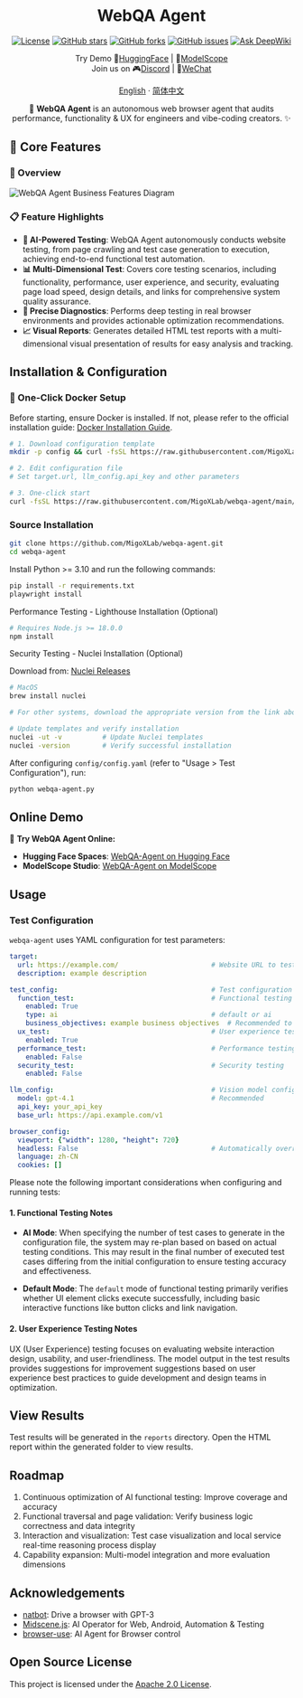 <h1 align="center">WebQA Agent</h1>

<!-- badges -->
<p align="center">
  <a href="https://github.com/MigoXLab/webqa-agent/blob/main/LICENSE"><img src="https://img.shields.io/github/license/MigoXLab/webqa-agent" alt="License"></a>
  <a href="https://github.com/MigoXLab/webqa-agent/stargazers"><img src="https://img.shields.io/github/stars/MigoXLab/webqa-agent" alt="GitHub stars"></a>
  <a href="https://github.com/MigoXLab/webqa-agent/network/members"><img src="https://img.shields.io/github/forks/MigoXLab/webqa-agent" alt="GitHub forks"></a>
  <a href="https://github.com/MigoXLab/webqa-agent/issues"><img src="https://img.shields.io/github/issues/MigoXLab/webqa-agent" alt="GitHub issues"></a>
  <a href="https://deepwiki.com/MigoXLab/webqa-agent"><img src="https://deepwiki.com/badge.svg" alt="Ask DeepWiki"></a>
</p>

<p align="center">
  Try Demo 🤗<a href="https://huggingface.co/spaces/mmmay0722/WebQA-Agent">HuggingFace</a> | 🚀<a href="https://modelscope.cn/studios/mmmmei22/WebQA-Agent/summary">ModelScope</a><br>
  Join us on 🎮<a href="https://discord.gg/K5TtkVcx">Discord</a> | 💬<a href="https://aicarrier.feishu.cn/docx/NRNXdIirXoSQEHxhaqjchUfenzd">WeChat</a>
</p>

<p align="center"><a href="README.md">English</a> · <a href="README_zh-CN.md">简体中文</a></p>

<p align="center">🤖 <strong>WebQA Agent</strong> is an autonomous web browser agent that audits performance, functionality & UX for engineers and vibe-coding creators. ✨</p>

## 🚀 Core Features

### 🧭 Overview

<p>
  <img src="docs/images/webqa.svg" alt="WebQA Agent Business Features Diagram" />
</p>

### 📋 Feature Highlights

- **🤖 AI-Powered Testing**: WebQA Agent autonomously conducts website testing, from page crawling and test case generation to execution, achieving end-to-end functional test automation.
- **📊 Multi-Dimensional Test**: Covers core testing scenarios, including functionality, performance, user experience, and security, evaluating page load speed, design details, and links for comprehensive system quality assurance.
- **🎯 Precise Diagnostics**: Performs deep testing in real browser environments and provides actionable optimization recommendations.
- **📈 Visual Reports**: Generates detailed HTML test reports with a multi-dimensional visual presentation of results for easy analysis and tracking.


## Installation & Configuration

### 🚀 One-Click Docker Setup

Before starting, ensure Docker is installed. If not, please refer to the official installation guide: [Docker Installation Guide](https://docs.docker.com/get-started/get-docker/).

```bash
# 1. Download configuration template
mkdir -p config && curl -fsSL https://raw.githubusercontent.com/MigoXLab/webqa-agent/main/config/config.yaml.example -o config/config.yaml

# 2. Edit configuration file
# Set target.url, llm_config.api_key and other parameters

# 3. One-click start
curl -fsSL https://raw.githubusercontent.com/MigoXLab/webqa-agent/main/start.sh | bash
```

### Source Installation

```bash
git clone https://github.com/MigoXLab/webqa-agent.git
cd webqa-agent
```

Install Python >= 3.10 and run the following commands:

```bash
pip install -r requirements.txt
playwright install
```

Performance Testing - Lighthouse Installation (Optional)

```bash
# Requires Node.js >= 18.0.0
npm install
```

Security Testing - Nuclei Installation (Optional)

Download from: [Nuclei Releases](https://github.com/projectdiscovery/nuclei/releases/)

```bash
# MacOS
brew install nuclei

# For other systems, download the appropriate version from the link above

# Update templates and verify installation
nuclei -ut -v          # Update Nuclei templates
nuclei -version        # Verify successful installation
```

After configuring `config/config.yaml` (refer to "Usage > Test Configuration"), run:

```bash
python webqa-agent.py
```

## Online Demo

🚀 **Try WebQA Agent Online:**
- **Hugging Face Spaces**: [WebQA-Agent on Hugging Face](https://huggingface.co/spaces/mmmay0722/WebQA-Agent)
- **ModelScope Studio**: [WebQA-Agent on ModelScope](https://modelscope.cn/studios/mmmmei22/WebQA-Agent/summary)

## Usage

### Test Configuration

`webqa-agent` uses YAML configuration for test parameters:

```yaml
target:
  url: https://example.com/                       # Website URL to test
  description: example description

test_config:                                      # Test configuration
  function_test:                                  # Functional testing
    enabled: True
    type: ai                                      # default or ai
    business_objectives: example business objectives  # Recommended to include test scope, e.g., test search functionality
  ux_test:                                        # User experience testing
    enabled: True
  performance_test:                               # Performance testing
    enabled: False
  security_test:                                  # Security testing
    enabled: False

llm_config:                                       # Vision model configuration, currently supports OpenAI SDK compatible format only
  model: gpt-4.1                                  # Recommended
  api_key: your_api_key
  base_url: https://api.example.com/v1

browser_config:
  viewport: {"width": 1280, "height": 720}
  headless: False                                 # Automatically overridden to True in Docker environment
  language: zh-CN
  cookies: []
```

Please note the following important considerations when configuring and running tests:

#### 1. Functional Testing Notes

- **AI Mode**: When specifying the number of test cases to generate in the configuration file, the system may re-plan based on based on actual testing conditions. This may result in the final number of executed test cases differing from the initial configuration to ensure testing accuracy and effectiveness.

- **Default Mode**: The `default` mode of functional testing primarily verifies whether UI element clicks execute successfully, including basic interactive functions like button clicks and link navigation.

#### 2. User Experience Testing Notes

UX (User Experience) testing focuses on evaluating website interaction design, usability, and user-friendliness. The model output in the test results provides suggestions for improvement suggestions based on user experience best practices to guide development and design teams in optimization.

## View Results

Test results will be generated in the `reports` directory. Open the HTML report within the generated folder to view results.

## Roadmap

1. Continuous optimization of AI functional testing: Improve coverage and accuracy
2. Functional traversal and page validation: Verify business logic correctness and data integrity
3. Interaction and visualization: Test case visualization and local service real-time reasoning process display
4. Capability expansion: Multi-model integration and more evaluation dimensions

## Acknowledgements

- [natbot](https://github.com/nat/natbot): Drive a browser with GPT-3
- [Midscene.js](https://github.com/web-infra-dev/midscene/): AI Operator for Web, Android, Automation & Testing
- [browser-use](https://github.com/browser-use/browser-use/): AI Agent for Browser control

## Open Source License

This project is licensed under the [Apache 2.0 License](LICENSE).
